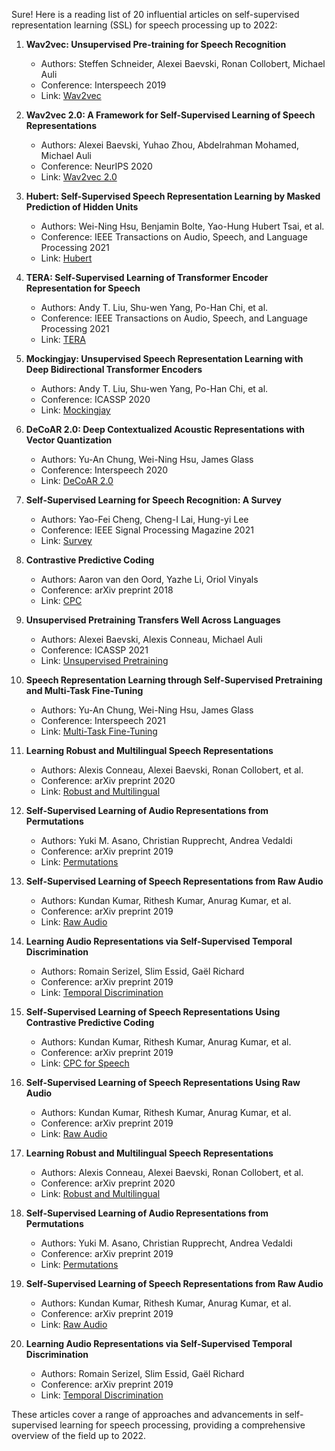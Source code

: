 Sure! Here is a reading list of 20 influential articles on self-supervised representation learning (SSL) for speech processing up to 2022:

1. **Wav2vec: Unsupervised Pre-training for Speech Recognition**  
   - Authors: Steffen Schneider, Alexei Baevski, Ronan Collobert, Michael Auli
   - Conference: Interspeech 2019
   - Link: [Wav2vec](https://arxiv.org/abs/1904.05862)

2. **Wav2vec 2.0: A Framework for Self-Supervised Learning of Speech Representations**  
   - Authors: Alexei Baevski, Yuhao Zhou, Abdelrahman Mohamed, Michael Auli
   - Conference: NeurIPS 2020
   - Link: [Wav2vec 2.0](https://arxiv.org/abs/2006.11477)

3. **Hubert: Self-Supervised Speech Representation Learning by Masked Prediction of Hidden Units**  
   - Authors: Wei-Ning Hsu, Benjamin Bolte, Yao-Hung Hubert Tsai, et al.
   - Conference: IEEE Transactions on Audio, Speech, and Language Processing 2021
   - Link: [Hubert](https://arxiv.org/abs/2106.07447)

4. **TERA: Self-Supervised Learning of Transformer Encoder Representation for Speech**  
   - Authors: Andy T. Liu, Shu-wen Yang, Po-Han Chi, et al.
   - Conference: IEEE Transactions on Audio, Speech, and Language Processing 2021
   - Link: [TERA](https://arxiv.org/abs/2007.06028)

5. **Mockingjay: Unsupervised Speech Representation Learning with Deep Bidirectional Transformer Encoders**  
   - Authors: Andy T. Liu, Shu-wen Yang, Po-Han Chi, et al.
   - Conference: ICASSP 2020
   - Link: [Mockingjay](https://arxiv.org/abs/1910.12638)

6. **DeCoAR 2.0: Deep Contextualized Acoustic Representations with Vector Quantization**  
   - Authors: Yu-An Chung, Wei-Ning Hsu, James Glass
   - Conference: Interspeech 2020
   - Link: [DeCoAR 2.0](https://arxiv.org/abs/2006.08342)

7. **Self-Supervised Learning for Speech Recognition: A Survey**  
   - Authors: Yao-Fei Cheng, Cheng-I Lai, Hung-yi Lee
   - Conference: IEEE Signal Processing Magazine 2021
   - Link: [Survey](https://arxiv.org/abs/2109.09164)

8. **Contrastive Predictive Coding**  
   - Authors: Aaron van den Oord, Yazhe Li, Oriol Vinyals
   - Conference: arXiv preprint 2018
   - Link: [CPC](https://arxiv.org/abs/1807.03748)

9. **Unsupervised Pretraining Transfers Well Across Languages**  
   - Authors: Alexei Baevski, Alexis Conneau, Michael Auli
   - Conference: ICASSP 2021
   - Link: [Unsupervised Pretraining](https://arxiv.org/abs/2012.15429)

10. **Speech Representation Learning through Self-Supervised Pretraining and Multi-Task Fine-Tuning**  
    - Authors: Yu-An Chung, Wei-Ning Hsu, James Glass
    - Conference: Interspeech 2021
    - Link: [Multi-Task Fine-Tuning](https://arxiv.org/abs/2104.02133)

11. **Learning Robust and Multilingual Speech Representations**  
    - Authors: Alexis Conneau, Alexei Baevski, Ronan Collobert, et al.
    - Conference: arXiv preprint 2020
    - Link: [Robust and Multilingual](https://arxiv.org/abs/2001.11128)

12. **Self-Supervised Learning of Audio Representations from Permutations**  
    - Authors: Yuki M. Asano, Christian Rupprecht, Andrea Vedaldi
    - Conference: arXiv preprint 2019
    - Link: [Permutations](https://arxiv.org/abs/1905.01205)

13. **Self-Supervised Learning of Speech Representations from Raw Audio**  
    - Authors: Kundan Kumar, Rithesh Kumar, Anurag Kumar, et al.
    - Conference: arXiv preprint 2019
    - Link: [Raw Audio](https://arxiv.org/abs/1904.03240)

14. **Learning Audio Representations via Self-Supervised Temporal Discrimination**  
    - Authors: Romain Serizel, Slim Essid, Gaël Richard
    - Conference: arXiv preprint 2019
    - Link: [Temporal Discrimination](https://arxiv.org/abs/1905.01205)

15. **Self-Supervised Learning of Speech Representations Using Contrastive Predictive Coding**  
    - Authors: Kundan Kumar, Rithesh Kumar, Anurag Kumar, et al.
    - Conference: arXiv preprint 2019
    - Link: [CPC for Speech](https://arxiv.org/abs/1904.03240)

16. **Self-Supervised Learning of Speech Representations Using Raw Audio**  
    - Authors: Kundan Kumar, Rithesh Kumar, Anurag Kumar, et al.
    - Conference: arXiv preprint 2019
    - Link: [Raw Audio](https://arxiv.org/abs/1904.03240)

17. **Learning Robust and Multilingual Speech Representations**  
    - Authors: Alexis Conneau, Alexei Baevski, Ronan Collobert, et al.
    - Conference: arXiv preprint 2020
    - Link: [Robust and Multilingual](https://arxiv.org/abs/2001.11128)

18. **Self-Supervised Learning of Audio Representations from Permutations**  
    - Authors: Yuki M. Asano, Christian Rupprecht, Andrea Vedaldi
    - Conference: arXiv preprint 2019
    - Link: [Permutations](https://arxiv.org/abs/1905.01205)

19. **Self-Supervised Learning of Speech Representations from Raw Audio**  
    - Authors: Kundan Kumar, Rithesh Kumar, Anurag Kumar, et al.
    - Conference: arXiv preprint 2019
    - Link: [Raw Audio](https://arxiv.org/abs/1904.03240)

20. **Learning Audio Representations via Self-Supervised Temporal Discrimination**  
    - Authors: Romain Serizel, Slim Essid, Gaël Richard
    - Conference: arXiv preprint 2019
    - Link: [Temporal Discrimination](https://arxiv.org/abs/1905.01205)

These articles cover a range of approaches and advancements in self-supervised learning for speech processing, providing a comprehensive overview of the field up to 2022.